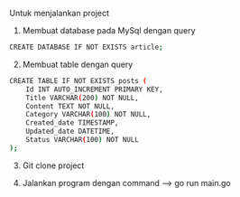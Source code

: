 Untuk menjalankan project

1. Membuat database pada MySql dengan query
```bash
CREATE DATABASE IF NOT EXISTS article;
```

2. Membuat table dengan query
```bash
CREATE TABLE IF NOT EXISTS posts (
    Id INT AUTO_INCREMENT PRIMARY KEY,
    Title VARCHAR(200) NOT NULL,
    Content TEXT NOT NULL,
    Category VARCHAR(100) NOT NULL,
    Created_date TIMESTAMP,
    Updated_date DATETIME,
    Status VARCHAR(100) NOT NULL 
);
```

3. Git clone project

4. Jalankan program dengan command --> go run main.go
